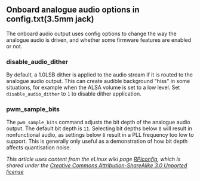 ## Onboard analogue audio options in config.txt(3.5mm jack)

The onboard audio output uses config options to change the way the analogue audio is driven, and whether some firmware features are enabled or not.

### disable_audio_dither

By default, a 1.0LSB dither is applied to the audio stream if it is routed to the analogue audio output. This can create audible background "hiss" in some situations, for example when the ALSA volume is set to a low level. Set `disable_audio_dither` to `1` to disable dither application.

### pwm_sample_bits

The `pwm_sample_bits` command adjusts the bit depth of the analogue audio output. The default bit depth is `11`. Selecting bit depths below `8` will result in nonfunctional audio, as settings below `8` result in a PLL frequency too low to support. This is generally only useful as a demonstration of how bit depth affects quantisation noise.




*This article uses content from the eLinux wiki page [RPiconfig](http://elinux.org/RPiconfig), which is shared under the [Creative Commons Attribution-ShareAlike 3.0 Unported license](http://creativecommons.org/licenses/by-sa/3.0/)*
